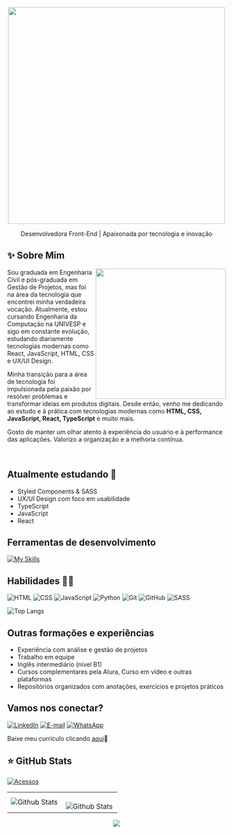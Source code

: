 

<div align="center">
  <img src="https://github.com/user-attachments/assets/5cc4aad9-a158-4227-bcb9-269b5d955fd9" width="500">
  
  Desenvolvedora Front-End | Apaixonada por tecnologia e inovação
</div>


## ✨ Sobre Mim
<img src="https://github.com/user-attachments/assets/4e51bfaf-9f0d-48f4-a900-19df18776ce3" width="300" align="right">

Sou graduada em Engenharia Civil e pós-graduada em Gestão de Projetos, mas foi na área da tecnologia que encontrei minha verdadeira vocação. Atualmente, estou cursando Engenharia da Computação na UNIVESP e sigo em constante evolução, estudando diariamente tecnologias modernas como React, JavaScript, HTML, CSS e UX/UI Design.

Minha transição para a área de tecnologia foi impulsionada pela paixão por resolver problemas e transformar ideias em produtos digitais. Desde então, venho me dedicando ao estudo e à prática com tecnologias modernas como **HTML, CSS, JavaScript, React, TypeScript** e muito mais.

Gosto de manter um olhar atento à experiência do usuário e à performance das aplicações. Valorizo a organização e a melhoria contínua.

<br>

## Atualmente estudando 🧠
 
- Styled Components & SASS  
- UX/UI Design com foco em usabilidade  
- TypeScript
- JavaScript
- React

## Ferramentas de desenvolvimento 

[![My Skills](https://skillicons.dev/icons?i=git,github,vscode&perline=13)](#)




## Habilidades 👩‍💻
![HTML](https://img.shields.io/badge/HTML5-4F57CE?style=for-the-badge&logo=html5&logoColor=FFF)  ![CSS](https://img.shields.io/badge/CSS3-9053C7?style=for-the-badge&logo=css3&logoColor=FFF) ![JavaScript](https://img.shields.io/badge/JavaScript-C551C1?style=for-the-badge&logo=JavaScript&logoColor=FFF) ![Python](https://img.shields.io/badge/Python-D063B3?style=for-the-badge&logo=python&logoColor=FFF)  ![Git](https://img.shields.io/badge/Git-DD81A0?style=for-the-badge&logo=git&logoColor=FFF)  ![GitHub](https://img.shields.io/badge/GitHub-F3B182?style=for-the-badge&logo=github) ![SASS](https://img.shields.io/badge/SASS-FFCC70?style=for-the-badge&logo=sass&logoColor=FFF) 

![Top Langs](https://github-readme-stats.vercel.app/api/top-langs/?username=anac-silva&hide_progress=true&theme=ambient_gradient&v=1)

## Outras formações e experiências

- Experiência com análise e gestão de projetos  
- Trabalho em equipe 
- Inglês intermediário (nível B1)  
- Cursos complementares pela Alura, Curso em vídeo e outras plataformas  
- Repositórios organizados com anotações, exercícios e projetos práticos

## Vamos nos conectar?

[![LinkedIn](https://img.shields.io/badge/LinkedIn-4F57CE?style=for-the-badge&logo=linkedin&logoColor=FFF)](https://www.linkedin.com/in/carolinamerloti/)  [![E-mail](https://img.shields.io/badge/-Email-C551C1?style=for-the-badge&logo=gmail&logoColor=FFF)](mailto:desenvolvedora.ana.silva@gmail.com)  [![WhatsApp](https://img.shields.io/badge/WhatsApp-DD81A0?style=for-the-badge&logo=whatsapp&logoColor=FFF)](https://wa.me/5518998219709) 

Baixe meu currículo clicando [aqui](https://github.com/anac-silva/anac-silva/blob/main/Ana%20Carolina_CV.pdf)📄

## ⭐ GitHub Stats

[![Acessos](https://hits.sh/github.com/anac-silva.svg)](https://hits.sh/github.com/anac-silva/)

<table>
  <tr>
    <td>
      <img
        align="left"
        src="https://github-readme-stats.vercel.app/api?username=anac-silva&theme=synthwave"
        alt="Github Stats"
      />
    </td>
    <td>
      <br />
      <img
        align="left"
        src="https://github-readme-streak-stats.herokuapp.com/?user=anac-silva&theme=ambient_gradient&hide_border=false"
        alt="Github Stats"
      />
    </td>
  </tr>
</table>



<p align="center">
     <img src="https://capsule-render.vercel.app/api?type=waving&color=gradient&width=110&section=footer"/>
</p>
